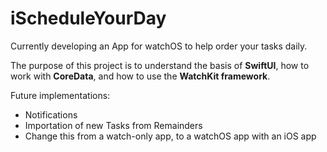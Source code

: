 # iScheduleYourDay

Currently developing an App for watchOS to help order your tasks daily.

The purpose of this project is to understand the basis of **SwiftUI**, how to work with **CoreData**, and how to use the **WatchKit framework**.

Future implementations:

* Notifications
* Importation of new Tasks from Remainders
* Change this from a watch-only app, to a watchOS app with an iOS app
